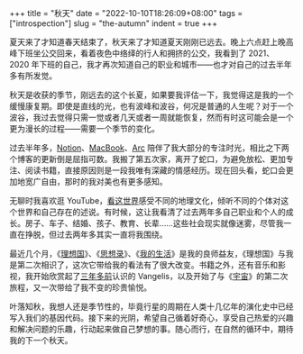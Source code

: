 +++
title = "秋天"
date = "2022-10-10T18:26:09+08:00"
tags = ["introspection"]
slug = "the-autumn"
indent = true
+++

夏天来了才知道春天结束了，秋天来了才知道夏天刚刚已远去。晚上六点赶上晚高峰下班坐公交回来，看着夜色中络绎的行人和拥挤的公交，我看到了 2021、2020 年下班的自己，我才再次知道自己的职业和城市——也才对自己的过去半年多有所发觉。

秋天是收获的季节，刚远去的这个长夏，如果要我评估一下，我觉得这是我的一个缓慢康复期。即使是直线的光，也有波峰和波谷，何况是普通的人生呢？对于一个波谷，我过去觉得只需一觉或者几天或者一周就能恢复，然而有时这可能会是一个更为漫长的过程——需要一个季节的变化。

过去半年多，[Notion](https://reuixiy.notion.site/Notion-Database-2948171972a045ddb3a109c7303bd452)、[MacBook](https://reuixiy.notion.site/MacBook-Air-M2-96543360eaaf4b9a88431a75390aeec9)、[Arc](https://reuixiy.notion.site/Arc-cac428758fb74256aedaf47627ed405c) 陪伴了我大部分的专注时光，相比之下两个博客的更新倒是屈指可数。我搬了第五次家，离开了蛇口，为避免放松、更加专注、阅读书籍，直接原因则是一段我唯有深藏的情感经历。现在回头看，蛇口会更加地宽广自由，那时的我对美也有更多感知。

无聊时我喜欢逛 YouTube，[看这世界](https://reuixiy.notion.site/2cc202b5b0d64705bd4df67a5ee3af84)感受不同的地理文化，倾听不同的个体对这个世界和自己存在的述说。有时候，这让我看清了过去两年多自己职业和个人的成长。房子、车子、结婚、孩子、教育、长辈……这些社会现实就像迷雾，尽管我一直在挣脱，但过去两年多其实一直将我围绕。

最近几个月，《[理想国](https://reuixiy.notion.site/22045d74b4fd43b69c1046ea48752b13)》、《[思想录](https://reuixiy.notion.site/14ac3e0f52824e879907baa43f99f4e5)》、《[我的生活](https://reuixiy.notion.site/9304d6c258cf4a98bf47ce6e7effac0d)》是我的良师益友，《理想国》与我是第二次相识了，这次它带给我的看法有了很大改变。书籍之外，还有音乐和影视，我开始欣赏起了[三年多前](/life/ad-astra/)认识的 Vangelis，以及开始了与《[宇宙](https://reuixiy.notion.site/0e1ae14cd580462bb22b4d99c6a8305c)》的第二次旅程，又一次带给了我不变的珍贵愉悦。

叶落知秋，我想人还是季节性的，毕竟行星的周期在人类十几亿年的演化史中已经写入我们的基因代码。接下来的光阴，希望自己循着好奇心，享受自己热爱的兴趣和解决问题的乐趣，行动起来做自己梦想的事。随心而行，在自然的循环中，期待我的下一个秋天。